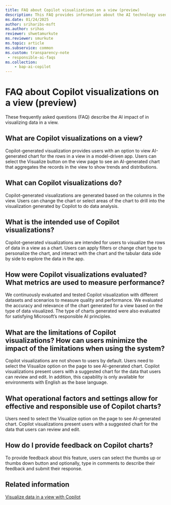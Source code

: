 ```yaml
---
title: FAQ about Copilot visualizations on a view (preview)
description: This FAQ provides information about the AI technology used in visualizing data in a view with key considerations and details about how AI is used, how it was tested and evaluated, and any specific limitations.
ms.date: 01/24/2025
author: sriharibs-msft
ms.author: srihas
reviewer: shwetamurkute
ms.reviewer: smurkute
ms.topic: article
ms.subservice: common
ms.custom: transparency-note
 - responsible-ai-faqs
ms.collection: 
    - bap-ai-copilot
---
```


# FAQ about Copilot visualizations on a view (preview)

These frequently asked questions (FAQ) describe the AI impact of in visualizing data in a view.

## What are Copilot visualizations on a view?
Copilot-generated visualization provides users with an option to view AI-generated chart for the rows in a view in a model-driven app. Users can select the Visualize button on the view page to see an AI-generated chart that aggregates the records in the view to show trends and distributions. 

## What can Copilot visualizations do? 
Copilot-generated visualizations are generated based on the columns in the view. Users can change the chart or select areas of the chart to drill into the visualization generated by Copilot to do data analysis.   

## What is the intended use of Copilot visualizations? 
Copilot-generated visualizations are intended for users to visualize the rows of data in a view as a chart. Users can apply filters or change chart type to personalize the chart, and interact with the chart and the tabular data side by side to explore the data in the app.  

## How were Copilot visualizations evaluated? What metrics are used to measure performance?  
We continuously evaluated and tested Copilot visualization with different datasets and scenarios to measure quality and performance. We evaluated the accuracy and relevance of the chart generated for a view based on the type of data visualized. The type of charts generated were also evaluated for satisfying Microsoft’s responsible AI principles. 

## What are the limitations of Copilot visualizations? How can users minimize the impact of the limitations when using the system? 
Copilot visualizations are not shown to users by default. Users need to select the Visualize option on the page to see AI-generated chart. Copilot visualizations present users with a suggested chart for the data that users can review and edit. 
In addition, this capability is only available for environments with English as the base language. 

## What operational factors and settings allow for effective and responsible use of Copilot charts? 
Users need to select the Visualize option on the page to see AI-generated chart. Copilot visualizations present users with a suggested chart for the data that users can review and edit.

## How do I provide feedback on Copilot charts? 

To provide feedback about this feature, users can select the thumbs up or thumbs down button and optionally, type in comments to describe their feedback and submit their response. 

## Related information

[Visualize data in a view with Copilot](../../user/visualize-data-in-copilot.md)   
